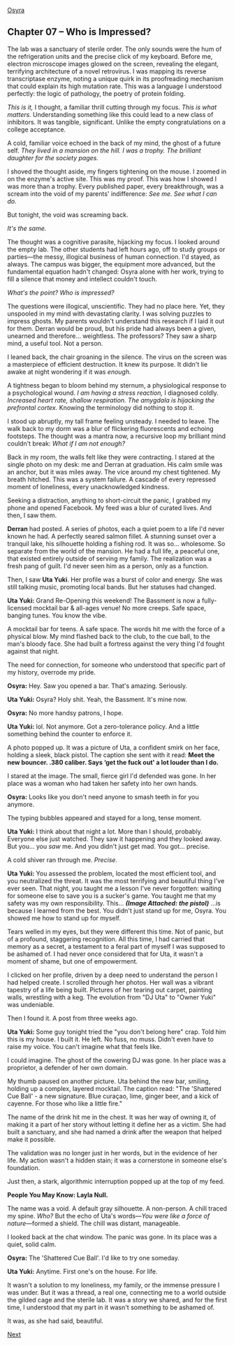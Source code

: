 [Osyra](Osyra.md)

## **Chapter 07 – Who is Impressed?**

The lab was a sanctuary of sterile order. The only sounds were the hum of the refrigeration units and the precise click of my keyboard. Before me, electron microscope images glowed on the screen, revealing the elegant, terrifying architecture of a novel retrovirus. I was mapping its reverse transcriptase enzyme, noting a unique quirk in its proofreading mechanism that could explain its high mutation rate. This was a language I understood perfectly: the logic of pathology, the poetry of protein folding.

*This is it,* I thought, a familiar thrill cutting through my focus. *This is what matters.* Understanding something like this could lead to a new class of inhibitors. It was tangible, significant. Unlike the empty congratulations on a college acceptance.

A cold, familiar voice echoed in the back of my mind, the ghost of a future self. *They lived in a mansion on the hill. I was a trophy. The brilliant daughter for the society pages.*

I shoved the thought aside, my fingers tightening on the mouse. I zoomed in on the enzyme's active site. This was my proof. This was how I showed I was more than a trophy. Every published paper, every breakthrough, was a scream into the void of my parents' indifference: *See me. See what I can do.*

But tonight, the void was screaming back.

*It's the same.*

The thought was a cognitive parasite, hijacking my focus. I looked around the empty lab. The other students had left hours ago, off to study groups or parties—the messy, illogical business of human connection. I'd stayed, as always. The campus was bigger, the equipment more advanced, but the fundamental equation hadn't changed: Osyra alone with her work, trying to fill a silence that money and intellect couldn't touch.

*What's the point? Who is impressed?*

The questions were illogical, unscientific. They had no place here. Yet, they unspooled in my mind with devastating clarity. I was solving puzzles to impress ghosts. My parents wouldn't understand this research if I laid it out for them. Derran would be proud, but his pride had always been a given, unearned and therefore... weightless. The professors? They saw a sharp mind, a useful tool. Not a person.

I leaned back, the chair groaning in the silence. The virus on the screen was a masterpiece of efficient destruction. It knew its purpose. It didn't lie awake at night wondering if it was *enough*.

A tightness began to bloom behind my sternum, a physiological response to a psychological wound. *I am having a stress reaction,* I diagnosed coldly. *Increased heart rate, shallow respiration. The amygdala is hijacking the prefrontal cortex.* Knowing the terminology did nothing to stop it.

I stood up abruptly, my tall frame feeling unsteady. I needed to leave. The walk back to my dorm was a blur of flickering fluorescents and echoing footsteps. The thought was a mantra now, a recursive loop my brilliant mind couldn't break: *What if I am not enough?*

Back in my room, the walls felt like they were contracting. I stared at the single photo on my desk: me and Derran at graduation. His calm smile was an anchor, but it was miles away. The vice around my chest tightened. My breath hitched. This was a system failure. A cascade of every repressed moment of loneliness, every unacknowledged kindness.

Seeking a distraction, anything to short-circuit the panic, I grabbed my phone and opened Facebook. My feed was a blur of curated lives. And then, I saw them.

**Derran** had posted. A series of photos, each a quiet poem to a life I'd never known he had. A perfectly seared salmon fillet. A stunning sunset over a tranquil lake, his silhouette holding a fishing rod. It was so... wholesome. So separate from the world of the mansion. He had a full life, a peaceful one, that existed entirely outside of serving my family. The realization was a fresh pang of guilt. I'd never seen him as a person, only as a function.

Then, I saw **Uta Yuki**. Her profile was a burst of color and energy. She was still talking music, promoting local bands. But her statuses had changed.

**Uta Yuki:** Grand Re-Opening this weekend! The Bassment is now a fully-licensed mocktail bar & all-ages venue! No more creeps. Safe space, banging tunes. You know the vibe.

A mocktail bar for teens. A safe space. The words hit me with the force of a physical blow. My mind flashed back to the club, to the cue ball, to the man's bloody face. She had built a fortress against the very thing I'd fought against that night.

The need for connection, for someone who understood that specific part of my history, overrode my pride.

**Osyra:** Hey. Saw you opened a bar. That's amazing. Seriously.

**Uta Yuki:** Osyra? Holy shit. Yeah, the Bassment. It's mine now.

**Osyra:** No more handsy patrons, I hope.

**Uta Yuki:** lol. Not anymore. Got a zero-tolerance policy. And a little something behind the counter to enforce it.

A photo popped up. It was a picture of Uta, a confident smirk on her face, holding a sleek, black pistol. The caption she sent with it read: **Meet the new bouncer. .380 caliber. Says ‘get the fuck out' a lot louder than I do.**

I stared at the image. The small, fierce girl I'd defended was gone. In her place was a woman who had taken her safety into her own hands.

**Osyra:** Looks like you don't need anyone to smash teeth in for you anymore.

The typing bubbles appeared and stayed for a long, tense moment.

**Uta Yuki:** I think about that night a lot. More than I should, probably. Everyone else just watched. They saw it happening and they looked away. But you... you *saw* me. And you didn't just get mad. You got... precise.

A cold shiver ran through me. *Precise.*

**Uta Yuki:** You assessed the problem, located the most efficient tool, and you neutralized the threat. It was the most terrifying and beautiful thing I've ever seen. That night, you taught me a lesson I've never forgotten: waiting for someone else to save you is a sucker's game. You taught me that my safety was my own responsibility. This... ***(Image Attached: the pistol)*** ...is because I learned from the best. You didn't just stand up for me, Osyra. You showed me how to stand up for myself.

Tears welled in my eyes, but they were different this time. Not of panic, but of a profound, staggering recognition. All this time, I had carried that memory as a secret, a testament to a feral part of myself I was supposed to be ashamed of. I had never once considered that for Uta, it wasn't a moment of shame, but one of empowerment.

I clicked on her profile, driven by a deep need to understand the person I had helped create. I scrolled through her photos. Her wall was a vibrant tapestry of a life being built. Pictures of her tearing out carpet, painting walls, wrestling with a keg. The evolution from "DJ Uta" to "Owner Yuki" was undeniable.

Then I found it. A post from three weeks ago.

**Uta Yuki:** Some guy tonight tried the "you don't belong here" crap. Told him this is my house. I built it. He left. No fuss, no muss. Didn't even have to raise my voice. You can't imagine what that feels like.

I could imagine. The ghost of the cowering DJ was gone. In her place was a proprietor, a defender of her own domain.

My thumb paused on another picture. Uta behind the new bar, smiling, holding up a complex, layered mocktail. The caption read: "The 'Shattered Cue Ball' - a new signature. Blue curaçao, lime, ginger beer, and a kick of cayenne. For those who like a little fire."

The name of the drink hit me in the chest. It was her way of owning it, of making it a part of her story without letting it define her as a victim. She had built a sanctuary, and she had named a drink after the weapon that helped make it possible.

The validation was no longer just in her words, but in the evidence of her life. My action wasn't a hidden stain; it was a cornerstone in someone else's foundation.

Just then, a stark, algorithmic interruption popped up at the top of my feed.

**People You May Know: Layla Null.**

The name was a void. A default gray silhouette. A non-person. A chill traced my spine. *Who?* But the echo of Uta's words—*You were like a force of nature*—formed a shield. The chill was distant, manageable.

I looked back at the chat window. The panic was gone. In its place was a quiet, solid calm.

**Osyra:** The 'Shattered Cue Ball'. I'd like to try one someday.

**Uta Yuki:** Anytime. First one's on the house. For life.

It wasn't a solution to my loneliness, my family, or the immense pressure I was under. But it was a thread, a real one, connecting me to a world outside the gilded cage and the sterile lab. It was a story we shared, and for the first time, I understood that my part in it wasn't something to be ashamed of.

It was, as she had said, beautiful.

[Next](108.md)